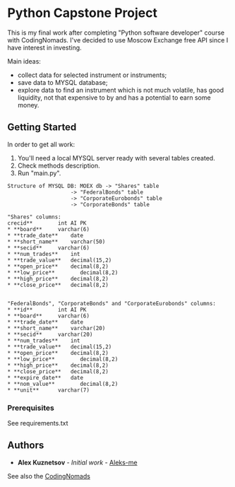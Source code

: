 # Python Capstone Project 

This is my final work after completing "Python software developer" course with CodingNomads.
I've decided to use Moscow Exchange free API since I have interest in investing.

Main ideas:
- collect data for selected instrument or instruments;
- save data to MYSQL database;
- explore data to find an instrument which is not much volatile,
  has good liquidity, not that expensive to by and has a potential
  to earn some money.


## Getting Started

In order to get all work:
1. You'll need a local MYSQL server ready with several tables created.
2. Check methods description.
3. Run "main.py".

```
Structure of MYSQL DB: MOEX db -> "Shares" table
			     	-> "FederalBonds" table
			    	-> "CorporateEurobonds" table
			     	-> "CorporateBonds" table

"Shares" columns:
crecid**		int AI PK
* **board**		varchar(6)
* **trade_date**	date
* **short_name**	varchar(50)
* **secid**		varchar(6)
* **num_trades**	int
* **trade_value**	decimal(15,2)
* **open_price**	decimal(8,2)
* **low_price**        decimal(8,2)
* **high_price**	decimal(8,2)
* **close_price**	decimal(8,2)


"FederalBonds", "CorporateBonds" and "CorporateEurobonds" columns:
* **id**		int AI PK
* **board**		varchar(6)
* **trade_date**	date
* **short_name**	varchar(20)
* **secid**		varchar(20)
* **num_trades**	int
* **trade_value**	decimal(15,2)
* **open_price**	decimal(8,2)
* **low_price**        decimal(8,2)
* **high_price**	decimal(8,2)
* **close_price**	decimal(8,2)
* **expire_date**	date
* **nom_value**        decimal(8,2)
* **unit**		varchar(7)

```


### Prerequisites

See requirements.txt


## Authors

* **Alex Kuznetsov** - *Initial work* - [ Aleks-me ](https://github.com/Aleks-me)

See also the [CodingNomads](https://codingnomads.co/)
